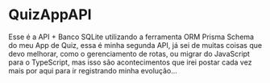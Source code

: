 # QuizAppAPI

Esse é a API + Banco SQLite utilizando a ferramenta ORM Prisma Schema do meu App de Quiz, essa é minha segunda API, já sei de muitas coisas que devo melhorar, como o gerenciamento de rotas, ou migrar do JavaScript para o TypeScript, mas isso são acontecimentos que irei postar cada vez mais por aqui para ir registrando minha evolução...
